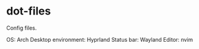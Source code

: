 # dot-files
Config files.

OS: Arch 
Desktop environment: Hyprland
Status bar: Wayland
Editor: nvim


